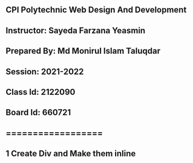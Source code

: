 ## CPI Polytechnic Web Design And Development

## Instructor: Sayeda Farzana Yeasmin
## Prepared By: Md Monirul Islam Taluqdar
## Session: 2021-2022
## Class Id: 2122090
## Board Id: 660721
## ==================
## 1               Create Div and Make them inline

